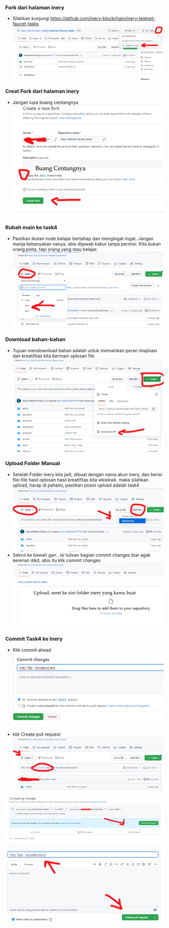 ### Fork dari halaman inery
- Silahkan kunjungi https://github.com/inery-blockchain/inery-testnet-faucet-tasks
![img](./images/Manual-1.png)


### Creat Fork dari halaman inery
- Jangan lupa buang centangnya
![img](./images/Manual-2.png)


### Rubah main ke task4
- Pastikan ikutan node belajar bertahap dan mengingat-ingat. Jangan manja kebanyakan nanya, abis dijawab kabur tanpa permisi. Kita bukan orang pinta, tapi orang yang mau belajar.
![img](./images/Manual-3.png)


### Download bahan-bahan
- Tujuan mendownload bahan adalah untuk memainkan peran imajinasi dan kreatifitas kita bermain oplosan file
![img](./images/Manual-4.png)


### Upload Folder Manual
- Setelah Folder inery kita jadi, dibuat dengan nama akun inery, dan berisi file-file hasil oplosan hasil kreatifitas kita wkwkwk. maka silahkan upload, harap di pahami, pastikan posisi upload adalah task4
![img](./images/Manual-5.png)
- Sekrul ke bawah gan.. isi tulisan bagian commit changes biar agak kerenan dikit, abis itu klik  commit changes
![img](./images/Manual-6.png)

### Commit Task4 ke Inery
- Klik commit ahead
![img](./images/Manual-7.png)

- klik Create pull request
![img](./images/Manual-8.png)


![img](./images/Manual-9.png)

![img](./images/Manual-91.png)

